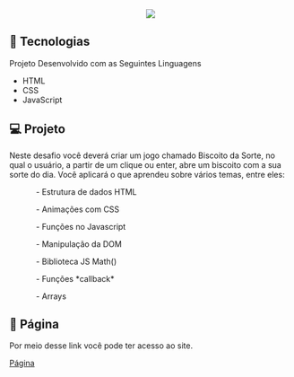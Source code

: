 <div align ="center">
  <img src="https://github.com/frank-cardoso/Biscoito-da-Sorte/assets/114771200/b8c335c3-fb62-42e8-b0d6-a68b694c211c" />
</div>

<h2>🚀 Tecnologias</h2>
<p>Projeto Desenvolvido com as Seguintes Linguagens</p>
<ul>
  <li>HTML</li>
  <li>CSS</li>
  <li>JavaScript</li>
</ul>

<h2>💻 Projeto</h2>
<p>Neste desafio você deverá criar um jogo chamado Biscoito da Sorte, no qual o usuário, a partir de um clique ou enter, abre um biscoito com a sua sorte do dia. Você aplicará o que aprendeu sobre vários temas, entre eles:
  <ul>
  <ol>- Estrutura de dados HTML</ol>
  <ol>- Animações com CSS</ol>
  <ol>- Funções no Javascript</ol>
  <ol>- Manipulação da DOM</ol>
  <ol>- Biblioteca JS Math()</ol>
  <ol>- Funções *callback*</ol>
  <ol>- Arrays</ol>
  </ul>
</p>

<h2>🔗 Página</h2>
<p>Por meio desse link você pode ter acesso ao site.</p>
<a href="https://frank-cardoso.github.io/Biscoito-da-Sorte/" target="_blank">Página</a>
